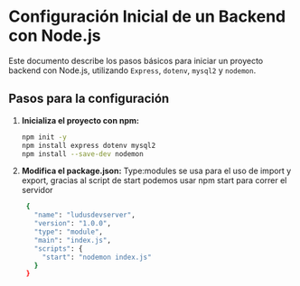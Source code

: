 # Configuración Inicial de un Backend con Node.js

Este documento describe los pasos básicos para iniciar un proyecto backend con Node.js, utilizando `Express`, `dotenv`, `mysql2` y `nodemon`.

## Pasos para la configuración

1. **Inicializa el proyecto con npm:**

   ```bash
   npm init -y
   npm install express dotenv mysql2
   npm install --save-dev nodemon
   
2. **Modifica el package.json:**
Type:modules se usa para el uso de import y export,
gracias al script de start podemos usar npm start para correr el servidor
   ```bash
    {
      "name": "ludusdevserver",
      "version": "1.0.0",
      "type": "module",
      "main": "index.js",
      "scripts": {
        "start": "nodemon index.js"
      }
    }
